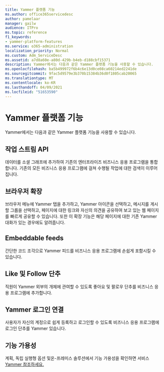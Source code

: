 ```yaml
---
title: Yammer 플랫폼 기능
ms.author: office365servicedesc
author: pamelaar
manager: gailw
audience: ITPro
ms.topic: reference
f1_keywords:
- yammer-platform-features
ms.service: o365-administration
localization_priority: Normal
ms.custom: Adm_ServiceDesc
ms.assetid: a7d8a60e-a80d-429b-b4eb-d188cbf15371
description: Yammer에서는 다음과 같은 Yammer 플랫폼 기능을 사용할 수 있습니다.
ms.openlocfilehash: ba5b499972f6b4c6e13d0ce08ca60214ed2241de
ms.sourcegitcommit: 9fac5d9579e3b370b15384b36d0f1805cab20065
ms.translationtype: MT
ms.contentlocale: ko-KR
ms.lasthandoff: 04/09/2021
ms.locfileid: "51653590"
---
```

# <a name="yammer-platform-features"></a>Yammer 플랫폼 기능

Yammer에서는 다음과 같은 Yammer 플랫폼 기능을 사용할 수 있습니다.
 
## <a name="activity-stream-api"></a>작업 스트림 API

데이터를 소셜 그래프에 추가하여 기존의 엔터프라이즈 비즈니스 응용 프로그램을 통합합니다. 기존의 모든 비즈니스 응용 프로그램에 걸쳐 수행될 작업에 대한 검색이 이루어집니다.
  
## <a name="browser-extension"></a>브라우저 확장

브라우저 메뉴에 Yammer 탭을 추가하고, Yammer 아이콘을 선택하고, 메시지를 게시할 그룹을 선택하고, 페이지에 대한 링크와 자신의 의견을 공유하여 보고 있는 웹 페이지를 빠르게 공유할 수 있습니다. 또한 이 확장 기능은 해당 페이지에 대한 기존 Yammer 대화가 있는 경우에도 알려줍니다. 

## <a name="embeddable-feeds"></a>Embeddable feeds

간단한 코드 조각으로 Yammer 피드를 비즈니스 응용 프로그램에 손쉽게 포함시킬 수 있습니다.
  
## <a name="like-and-follow-buttons"></a>Like 및 Follow 단추

직원이 Yammer 외부의 개체에 관여할 수 있도록 좋아요 및 팔로우 단추를 비즈니스 응용 프로그램에 추가합니다.
  
## <a name="yammer-connect-login"></a>Yammer 로그인 연결

사용자가 자신의 계정으로 쉽게 등록하고 로그인할 수 있도록 비즈니스 응용 프로그램에 로그인 단추를 Yammer 있습니다.

## <a name="feature-availability"></a>기능 가용성

계획, 독립 실행형 옵션 및온-프레미스 솔루션에서 기능 가용성을 확인하면 서비스 [Yammer 참조하세요.](yammer-service-description.md)
  

